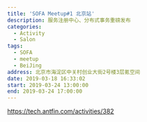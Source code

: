 ```yaml
---
title: 'SOFA Meetup#1 北京站'
description: 服务注册中心、分布式事务重磅发布
categories:
  - Activity
  - Salon
tags:
  - SOFA
  - meetup
  - BeiJing
address: 北京市海淀区中关村创业大街2号楼3层氪空间
date: 2019-03-18 16:33:02
start: 2019-03-24 13:00:00
end: 2019-03-24 17:00:00
---
```


https://tech.antfin.com/activities/382
